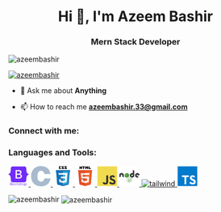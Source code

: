 <h1 align="center">Hi 👋, I'm Azeem Bashir</h1>
<h3 align="center">Mern Stack Developer</h3>

<p align="left"> <img src="https://komarev.com/ghpvc/?username=azeembashir&label=Profile%20views&color=0e75b6&style=flat" alt="azeembashir" /> </p>

<p align="left"> <a href="https://github.com/ryo-ma/github-profile-trophy"><img src="https://github-profile-trophy.vercel.app/?username=azeembashir" alt="azeembashir" /></a> </p>

- 💬 Ask me about **Anything**

- 📫 How to reach me **azeembashir.33@gmail.com**

<h3 align="left">Connect with me:</h3>
<p align="left">
</p>

<h3 align="left">Languages and Tools:</h3>
<p align="left"> <a href="https://getbootstrap.com" target="_blank" rel="noreferrer"> <img src="https://raw.githubusercontent.com/devicons/devicon/master/icons/bootstrap/bootstrap-plain-wordmark.svg" alt="bootstrap" width="40" height="40"/> </a> <a href="https://www.cprogramming.com/" target="_blank" rel="noreferrer"> <img src="https://raw.githubusercontent.com/devicons/devicon/master/icons/c/c-original.svg" alt="c" width="40" height="40"/> </a> <a href="https://www.w3schools.com/css/" target="_blank" rel="noreferrer"> <img src="https://raw.githubusercontent.com/devicons/devicon/master/icons/css3/css3-original-wordmark.svg" alt="css3" width="40" height="40"/> </a> <a href="https://www.w3.org/html/" target="_blank" rel="noreferrer"> <img src="https://raw.githubusercontent.com/devicons/devicon/master/icons/html5/html5-original-wordmark.svg" alt="html5" width="40" height="40"/> </a> <a href="https://developer.mozilla.org/en-US/docs/Web/JavaScript" target="_blank" rel="noreferrer"> <img src="https://raw.githubusercontent.com/devicons/devicon/master/icons/javascript/javascript-original.svg" alt="javascript" width="40" height="40"/> </a> <a href="https://nodejs.org" target="_blank" rel="noreferrer"> <a href="[https://nodejs.org](https://www.google.com/url?sa=i&url=https%3A%2F%2Fwww.clipartmax.com%2Fmiddle%2Fm2i8Z5b1G6K9G6m2_mongodb-leaf-open-source-nosql-database-startups-mongodb-logo%2F&psig=AOvVaw109jPiRnfV0bQ13uKRUwkh&ust=1754113211473000&source=images&cd=vfe&opi=89978449&ved=0CBUQjRxqFwoTCNjpwZ3z6I4DFQAAAAAdAAAAABAE)" target="_blank" rel="noreferrer"> <img src="https://raw.githubusercontent.com/devicons/devicon/master/icons/nodejs/nodejs-original-wordmark.svg" alt="nodejs" width="40" height="40"/> </a> <a href="https://tailwindcss.com/" target="_blank" rel="noreferrer"> <img src="https://www.vectorlogo.zone/logos/tailwindcss/tailwindcss-icon.svg" alt="tailwind" width="40" height="40"/> </a> <a href="https://www.typescriptlang.org/" target="_blank" rel="noreferrer"> <img src="https://raw.githubusercontent.com/devicons/devicon/master/icons/typescript/typescript-original.svg" alt="typescript" width="40" height="40"/> </a> </p>

<p><img align="left" src="https://github-readme-stats.vercel.app/api/top-langs?username=azeembashir&show_icons=true&locale=en&layout=compact" alt="azeembashir" /></p>

<p>&nbsp;<img align="center" src="https://github-readme-stats.vercel.app/api?username=azeembashir&show_icons=true&locale=en" alt="azeembashir" /></p>
